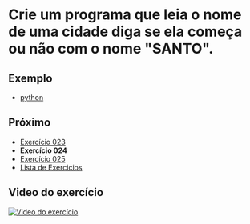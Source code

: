 # Crie um programa que leia o nome de uma cidade diga se ela começa ou não com o nome "SANTO".

## Exemplo

- [python](python)

## Próximo

- [Exercício 023](../023)
- **Exercício 024**
- [Exercício 025](../025)
- [Lista de Exercicios](../)

## Video do exercício

[![Video do exercício](https://img.youtube.com/vi/QroT8cZMRnc/maxresdefault.jpg)](https://youtu.be/QroT8cZMRnc)